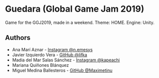 # Guedara (Global Game Jam 2019)
Game for the GGJ2019, made in a weekend. Theme: HOME. Engine: Unity.

## Authors
* Ana Marí Aznar - [Instagram @n.emesys](https://www.instagram.com/n.emesys)
* Javier Izquierdo Vera - [GitHub @lifka](https://www.github.com/lifka)
* Madia del Mar Salas Sánchez - [Instagram @kapeachi](https://www.instagram.com/kapeachi)
* Mariana Quiñones Blánquez 
* Miguel Medina Ballesteros - [GitHub @Maximetinu](https://www.github.com/maximetinu)